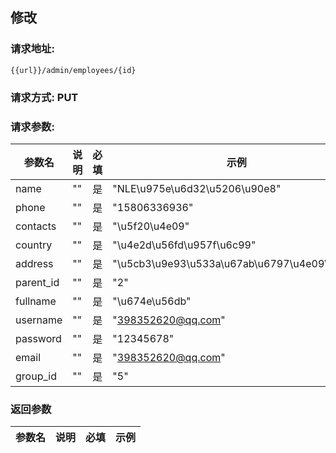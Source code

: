 ## 修改
### 请求地址:
```
{{url}}/admin/employees/{id}
```
### 请求方式: PUT  
### 请求参数:  

|参数名|说明|必填|示例|  
 |---|---|---|---|  
|name|""|是|"NLE\u975e\u6d32\u5206\u90e8"|  
|phone|""|是|"15806336936"|  
|contacts|""|是|"\u5f20\u4e09"|  
|country|""|是|"\u4e2d\u56fd\u957f\u6c99"|  
|address|""|是|"\u5cb3\u9e93\u533a\u67ab\u6797\u4e09\u8def"|  
|parent_id|""|是|"2"|  
|fullname|""|是|"\u674e\u56db"|  
|username|""|是|"398352620@qq.com"|  
|password|""|是|"12345678"|  
|email|""|是|"398352620@qq.com"|  
|group_id|""|是|"5"|  
### 返回参数  

|参数名|说明|必填|示例|  
 |---|---|---|---|  
